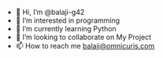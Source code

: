 - 👋 Hi, I’m @balaji-g42
- 👀 I’m interested in programming
- 🌱 I’m currently learning Python
- 💞️ I’m looking to collaborate on My Project
- 📫 How to reach me balaji@omnicuris.com

<!---
balaji-g42/balaji-g42 is a ✨ special ✨ repository because its `README.md` (this file) appears on your GitHub profile.
You can click the Preview link to take a look at your changes.
--->
